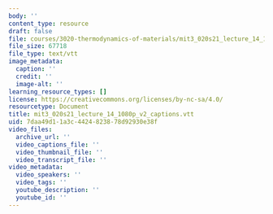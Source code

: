 ```yaml
---
body: ''
content_type: resource
draft: false
file: courses/3020-thermodynamics-of-materials/mit3_020s21_lecture_14_1080p_v2_captions.vtt
file_size: 67718
file_type: text/vtt
image_metadata:
  caption: ''
  credit: ''
  image-alt: ''
learning_resource_types: []
license: https://creativecommons.org/licenses/by-nc-sa/4.0/
resourcetype: Document
title: mit3_020s21_lecture_14_1080p_v2_captions.vtt
uid: 7daa49d1-1a3c-4424-8238-78d92930e38f
video_files:
  archive_url: ''
  video_captions_file: ''
  video_thumbnail_file: ''
  video_transcript_file: ''
video_metadata:
  video_speakers: ''
  video_tags: ''
  youtube_description: ''
  youtube_id: ''
---
```

